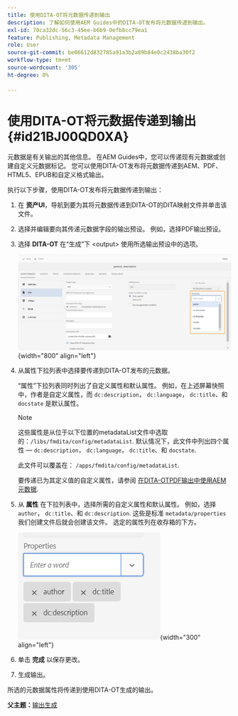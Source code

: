 ```yaml
---
title: 使用DITA-OT将元数据传递到输出
description: 了解如何使用AEM Guides中的DITA-OT发布将元数据传递到输出。
exl-id: 70ca32dc-56c3-45ee-b6b9-0efb8cc79ea1
feature: Publishing, Metadata Management
role: User
source-git-commit: be06612d832785a91a3b2a89b84e0c2438ba30f2
workflow-type: tm+mt
source-wordcount: '305'
ht-degree: 0%

---
```


# 使用DITA-OT将元数据传递到输出 {#id21BJ00QD0XA}

元数据是有关输出的其他信息。 在AEM Guides中，您可以传递现有元数据或创建自定义元数据标记。 您可以使用DITA-OT发布将元数据传递到AEM、PDF、HTML5、EPUB和自定义格式输出。

执行以下步骤，使用DITA-OT发布将元数据传递到输出：

1. 在 **资产UI**，导航到要为其将元数据传递到DITA-OT的DITA映射文件并单击该文件。
1. 选择并编辑要向其传递元数据字段的输出预设。 例如，选择PDF输出预设。
1. 选择 **DITA-OT** 在“生成”下 &lt;output> 使用所选输出预设中的选项。

   ![](images/custom-meta-data-output-preset.png){width="800" align="left"}

1. 从属性下拉列表中选择要传递到DITA-OT发布的元数据。

   “属性”下拉列表同时列出了自定义属性和默认属性。 例如，在上述屏幕快照中，作者是自定义属性，而 `dc:description`， `dc:language`， `dc:title`、和 `docstate` 是默认属性。

   >[!NOTE]
   >
   > 这些属性是从位于以下位置的metadataList文件中选取的：`/libs/fmdita/config/metadataList`. 默认情况下，此文件中列出四个属性 —  `dc:description`， `dc:language`， `dc:title`、和 `docstate`.

   此文件可以覆盖在： `/apps/fmdita/config/metadataList`.

   要传递已为其定义值的自定义属性，请参阅 [在DITA-OTPDF输出中使用AEM元数据](https://experienceleaguecommunities.adobe.com/t5/xml-documentation-discussions/use-aem-metadata-in-dita-ot-pdf-output/td-p/411880).

1. 从 **属性** 在下拉列表中，选择所需的自定义属性和默认属性。 例如，选择 `author`， `dc:title`、和 `dc:description`. 这些是标准 `metadata/properties` 我们创建文件后就会创建该文件。 选定的属性列在收存箱的下方。

   ![](images/selected-metadata-properties.png){width="300" align="left"}

1. 单击 **完成** 以保存更改。
1. 生成输出。

所选的元数据属性将传递到使用DITA-OT生成的输出。

**父主题：**[&#x200B;输出生成](generate-output.md)
